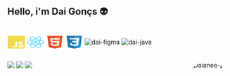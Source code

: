 ## Hello, i'm Dai Gonçs 👽

<div style="display: inline_block"><br>
  <img align="center" alt="dai-JS" height="30" width="40" src="https://raw.githubusercontent.com/devicons/devicon/master/icons/javascript/javascript-plain.svg">
  <img align="center" alt="dai-react" height="30" width="40" src="https://raw.githubusercontent.com/devicons/devicon/master/icons/react/react-original.svg">
  <img align="center" alt="dai-HTML" height="30" width="40" src="https://raw.githubusercontent.com/devicons/devicon/master/icons/html5/html5-original.svg">
  <img align="center" alt="dai-CSS" height="30" width="40" src="https://raw.githubusercontent.com/devicons/devicon/master/icons/css3/css3-original.svg">
  <img align="center" alt="dai-figma" height="30" width="40" src="https://cdn.jsdelivr.net/gh/devicons/devicon@latest/icons/figma/figma-original.svg" />
  <img align="center" alt="dai-java" height="30" width="40" src="https://cdn.jsdelivr.net/gh/devicons/devicon@latest/icons/java/java-original.svg" />
  </div>
  
  ##

  <div> 
  <a href="https://instagram.com/daigoncs" target="_blank"><img src="https://img.shields.io/badge/-Instagram-%23E4405F?style=for-the-badge&logo=instagram&logoColor=white" target="_blank"></a>
  <a href = "mailto:daianeegoncs@gmail.com"><img src="https://img.shields.io/badge/-Gmail-%23333?style=for-the-badge&logo=gmail&logoColor=white" target="_blank"></a>
  <a href="https://www.linkedin.com/in/daianegoncalves" target="_blank"><img src="https://img.shields.io/badge/-LinkedIn-%230077B5?style=for-the-badge&logo=linkedin&logoColor=white" target="_blank"></a> 
  <img align="right" alt="Daianee-pic" height="150" style="border-radius:50px;" src="https://avatars.githubusercontent.com/u/95250588?v=4">
  </div>
